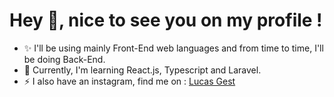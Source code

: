 # Hey 👋, nice to see you on my profile !

* ✨ I'll be using mainly Front-End web languages and from time to time, I'll be doing Back-End.
* 💪 Currently, I'm learning React.js, Typescript and Laravel.
* ⚡ I also have an instagram, find me on : [Lucas Gest](https://www.instagram.com/lucasgest_)

<!--
**LucasGest/LucasGest** is a ✨ _special_ ✨ repository because its `README.md` (this file) appears on your GitHub profile.

Here are some ideas to get you started:

- 🤔 I’m looking for help with ...
- 💬 Ask me about ...
- 📫 How to reach me: ...
- 😄 Pronouns: ...
- ⚡ Fun fact: ...
-->
